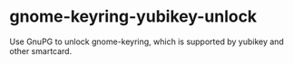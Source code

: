 # gnome-keyring-yubikey-unlock
Use GnuPG to unlock gnome-keyring, which is supported by yubikey and other smartcard.
